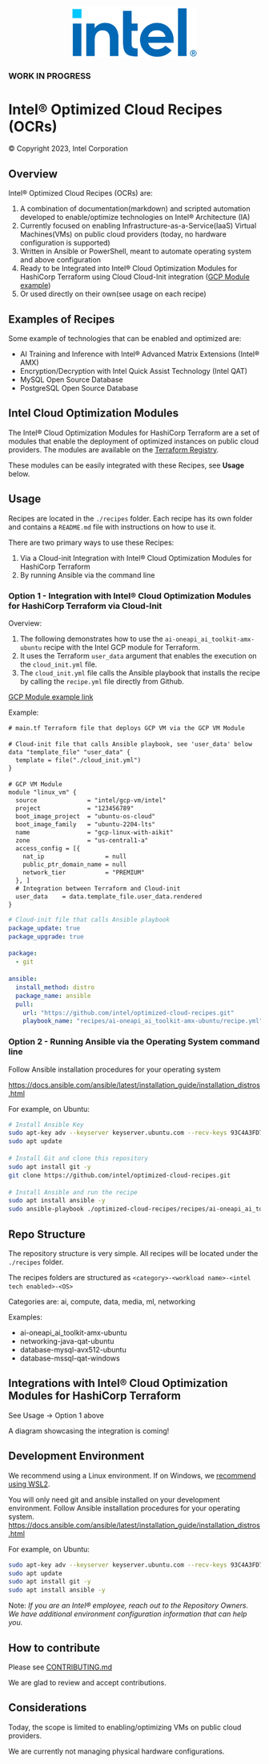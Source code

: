 
<p align="center">
  <img src="./images/logo-classicblue-800px.png" alt="Intel Logo" width="250"/>
</p>

### WORK IN PROGRESS

# Intel® Optimized Cloud Recipes (OCRs)

© Copyright 2023, Intel Corporation

## Overview


Intel® Optimized Cloud Recipes (OCRs) are:

1. A combination of documentation(markdown) and scripted automation developed to enable/optimize technologies on Intel® Architecture (IA)
2. Currently focused on enabling Infrastructure-as-a-Service(IaaS) Virtual Machines(VMs) on public cloud providers (today, no hardware configuration is supported)
3. Written in Ansible or PowerShell, meant to automate operating system and above configuration
4. Ready to be Integrated into Intel® Cloud Optimization Modules for HashiCorp Terraform using Cloud Cloud-Init integration ([GCP Module example](https://github.com/intel/terraform-intel-gcp-vm/tree/main/examples/gcp-linux-with-aikit))
5. Or used directly on their own(see usage on each recipe)

## Examples of Recipes

Some example of technologies that can be enabled and optimized are:

- AI Training and Inference with Intel® Advanced Matrix Extensions (Intel® AMX)
- Encryption/Decryption with Intel Quick Assist Technology (Intel QAT)
- MySQL Open Source Database
- PostgreSQL Open Source Database

## Intel Cloud Optimization Modules

The Intel® Cloud Optimization Modules for HashiCorp Terraform are a set of modules that enable the deployment of optimized instances on public cloud providers. The modules are available on the [Terraform Registry](https://registry.terraform.io/modules/intel).

These modules can be easily integrated with these Recipes, see **Usage** below.

## Usage

Recipes are located in the `./recipes` folder. Each recipe has its own folder and contains a `README.md` file with instructions on how to use it.

There are two primary ways to use these Recipes:

1. Via a Cloud-init Integration with Intel® Cloud Optimization Modules for HashiCorp Terraform
2. By running Ansible via the command line

### Option 1 - Integration with Intel® Cloud Optimization Modules for HashiCorp Terraform via Cloud-Init

Overview:

1. The following demonstrates how to use the `ai-oneapi_ai_toolkit-amx-ubuntu` recipe with the Intel GCP module for Terraform.
2. It uses the Terraform `user_data` argument that enables the execution on the `cloud_init.yml` file.
3. The `cloud_init.yml` file calls the Ansible playbook that installs the recipe by calling the `recipe.yml` file directly from Github.

[GCP Module example link](https://github.com/intel/terraform-intel-gcp-vm/tree/main/examples/gcp-linux-with-aikit)

Example:

```hcl
# main.tf Terraform file that deploys GCP VM via the GCP VM Module

# Cloud-init file that calls Ansible playbook, see 'user_data' below
data "template_file" "user_data" {
  template = file("./cloud_init.yml")
}

# GCP VM Module
module "linux_vm" {
  source              = "intel/gcp-vm/intel"
  project             = "123456789"
  boot_image_project  = "ubuntu-os-cloud"
  boot_image_family   = "ubuntu-2204-lts"
  name                = "gcp-linux-with-aikit"
  zone                = "us-central1-a" 
  access_config = [{
    nat_ip                 = null
    public_ptr_domain_name = null
    network_tier           = "PREMIUM"
  }, ]
  # Integration between Terraform and Cloud-init
  user_data    = data.template_file.user_data.rendered 
}
```

```yaml
# Cloud-init file that calls Ansible playbook
package_update: true
package_upgrade: true

package:
  - git

ansible:
  install_method: distro
  package_name: ansible
  pull:
    url: "https://github.com/intel/optimized-cloud-recipes.git"
    playbook_name: "recipes/ai-oneapi_ai_toolkit-amx-ubuntu/recipe.yml"
```

### Option 2 - Running Ansible via the Operating System command line

Follow Ansible installation procedures for your operating system

<https://docs.ansible.com/ansible/latest/installation_guide/installation_distros.html>

For example, on Ubuntu:

```bash
# Install Ansible Key
sudo apt-key adv --keyserver keyserver.ubuntu.com --recv-keys 93C4A3FD7BB9C367
sudo apt update

# Install Git and clone this repository
sudo apt install git -y
git clone https://github.com/intel/optimized-cloud-recipes.git

# Install Ansible and run the recipe
sudo apt install ansible -y
sudo ansible-playbook ./optimized-cloud-recipes/recipes/ai-oneapi_ai_toolkit-amx-ubuntu/recipe.yml
```

## Repo Structure

The repository structure is very simple. All recipes will be located under the `./recipes` folder.

The recipes folders are structured as `<category>-<workload name>-<intel tech enabled>-<OS>`

Categories are: ai, compute, data, media, ml, networking

Examples:

- ai-oneapi_ai_toolkit-amx-ubuntu
- networking-java-qat-ubuntu
- database-mysql-avx512-ubuntu
- database-mssql-qat-windows


## Integrations with Intel® Cloud Optimization Modules for HashiCorp Terraform

See Usage -> Option 1 above

A diagram showcasing the integration is coming!


## Development Environment

We recommend using a Linux environment. If on Windows, we [recommend using WSL2](https://learn.microsoft.com/en-us/windows/wsl/install).

You will only need git and ansible installed on your development environment. Follow Ansible installation procedures for your operating system. <https://docs.ansible.com/ansible/latest/installation_guide/installation_distros.html>

For example, on Ubuntu:

```bash
sudo apt-key adv --keyserver keyserver.ubuntu.com --recv-keys 93C4A3FD7BB9C367
sudo apt update
sudo apt install git -y
sudo apt install ansible -y
```

Note: *If you are an Intel® employee, reach out to the Repository Owners. We have additional environment configuration information that can help you.*

## How to contribute

Please see [CONTRIBUTING.md](https://github.com/intel/optimized-cloud-recipes/blob/main/CONTRIBUTING.md)

We are glad to review and accept contributions.

## Considerations

Today, the scope is limited to enabling/optimizing VMs on public cloud providers.

We are currently not managing physical hardware configurations.
